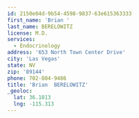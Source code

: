 ```yaml
---
id: 2150e04d-9b54-4598-9837-63e615363333
first_name: 'Brian '
last_name: BERELOWITZ
license: M.D.
services:
  - Endocrinology
address: '653 North Town Center Drive'
city: 'Las Vegas'
state: NV
zip: '89144'
phone: 702-804-9486
title: 'Brian  BERELOWITZ'
_geoloc:
  lat: 36.1813
  lng: -115.313
---
```

